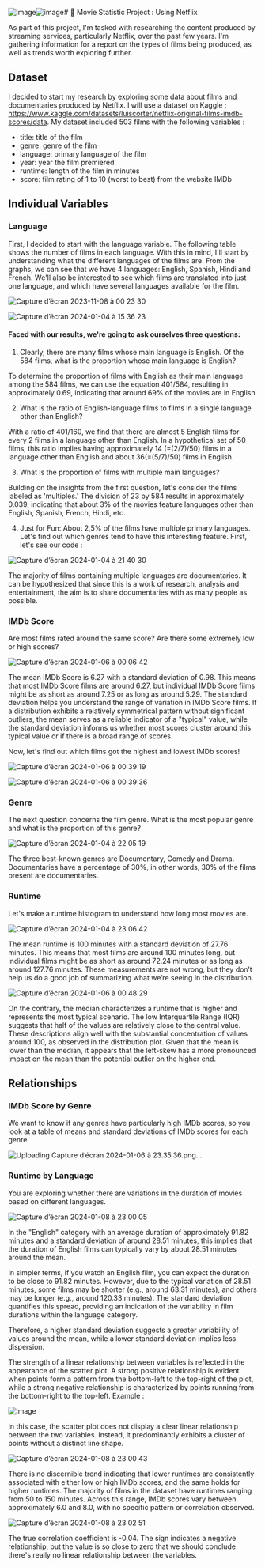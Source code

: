 ![image](https://github.com/Hiatini/movie-statistics-project/assets/101217055/bbf2a6b1-6451-41d7-a737-6a9241fc0728)![image](https://github.com/Hiatini/movie-statistics-project/assets/101217055/fe2cd7bb-f045-4f96-8662-15b33bc9c6de)# 📌 Movie Statistic Project : Using Netflix 

As part of this project, I'm tasked with researching the content produced by streaming services, particularly Netflix, over the past few years. I'm gathering information for a report on the types of films being produced, as well as trends worth exploring further. 

## Dataset

I decided to start my research by exploring some data about films and documentaries produced by Netflix. I will use a dataset on Kaggle : https://www.kaggle.com/datasets/luiscorter/netflix-original-films-imdb-scores/data. My dataset included 503 films with the following variables : 

* title: title of the film
* genre: genre of the film
* language: primary language of the film
* year: year the film premiered
* runtime: length of the film in minutes
* score: film rating of 1 to 10 (worst to best) from the website IMDb

## Individual Variables
### Language

First, I decided to start with the language variable. The following table shows the number of films in each language. With this in mind, I'll start by understanding what the different languages of the films are. From the graphs, we can see that we have 4 languages: English, Spanish, Hindi and French. We'll also be interested to see which films are translated into just one language, and which have several languages available for the film.

![Capture d’écran 2023-11-08 à 00 23 30](https://github.com/Hiatini/movie-statistics-project/assets/101217055/c8481b13-d901-418c-ae37-f1ce5cf34163)

![Capture d’écran 2024-01-04 à 15 36 23](https://github.com/Hiatini/movie-statistics-project/assets/101217055/6f7b07f9-971f-40a6-a1d7-0c37b35201b5)

#### Faced with our results, we're going to ask ourselves three questions: 

1. Clearly, there are many films whose main language is English. Of the 584 films, what is the proportion whose main language is English? 

To determine the proportion of films with English as their main language among the 584 films, we can use the equation 401/584, resulting in approximately 0.69, indicating that around 69% of the movies are in English.

2. What is the ratio of English-language films to films in a single language other than English? 

With a ratio of 401/160, we find that there are almost 5 English films for every 2 films in a language other than English. In a hypothetical set of 50 films, this ratio implies having approximately 14 (=(2/7)/50) films in a language other than English and about 36(=(5/7)/50) films in English.

3. What is the proportion of films with multiple main languages?

Building on the insights from the first question, let's consider the films labeled as 'multiples.' The division of 23 by 584 results in approximately 0.039, indicating that about 3% of the movies feature languages other than English, Spanish, French, Hindi, etc.

4. Just for Fun: About 2,5% of the films have multiple primary languages. Let's find out which genres tend to have this interesting feature. First, let's see our code :

![Capture d’écran 2024-01-04 à 21 40 30](https://github.com/Hiatini/movie-statistics-project/assets/101217055/777d779b-91af-4300-bbff-bcea6bc032df)

The majority of films containing multiple languages are documentaries. It can be hypothesized that since this is a work of research, analysis and entertainment, the aim is to share documentaries with as many people as possible. 

### IMDb Score

Are most films rated around the same score? Are there some extremely low or high scores?

![Capture d’écran 2024-01-06 à 00 06 42](https://github.com/Hiatini/movie-statistics-project/assets/101217055/2834bdf0-7d13-4ce2-a1a6-fc9971251b3f)

The mean IMDb Score is 6.27 with a standard deviation of 0.98. This means that most IMDb Score films are around 6.27, but individual IMDb Score films might be as short as around 7.25 or as long as around 5.29. The standard deviation helps you understand the range of variation in IMDb Score films. If a distribution exhibits a relatively symmetrical pattern without significant outliers, the mean serves as a reliable indicator of a "typical" value, while the standard deviation informs us whether most scores cluster around this typical value or if there is a broad range of scores.

Now, let's find out which films got the highest and lowest IMDb scores!

![Capture d’écran 2024-01-06 à 00 39 19](https://github.com/Hiatini/movie-statistics-project/assets/101217055/1f618e87-605b-4fce-b187-7b6b0aa40f21)

![Capture d’écran 2024-01-06 à 00 39 36](https://github.com/Hiatini/movie-statistics-project/assets/101217055/2aff6452-8ce4-49c6-bb57-f2fcb50746c4)

### Genre

The next question concerns the film genre. What is the most popular genre and what is the proportion of this genre? 

![Capture d’écran 2024-01-04 à 22 05 19](https://github.com/Hiatini/movie-statistics-project/assets/101217055/ede57685-7f4a-482a-b1dd-f4ed6cdd6e94)

The three best-known genres are Documentary, Comedy and Drama. Documentaries have a percentage of 30%, in other words, 30% of the films present are documentaries. 

### Runtime 

Let's make a runtime histogram to understand how long most movies are.

![Capture d’écran 2024-01-04 à 23 06 42](https://github.com/Hiatini/movie-statistics-project/assets/101217055/222f2a88-849d-44d0-ab4b-c7ea80ff455c)

The mean runtime is 100 minutes with a standard deviation of 27.76 minutes. This means that most films are around 100 minutes long, but individual films might be as short as around 72.24 minutes or as long as around 127.76 minutes. These measurements are not wrong, but they don’t help us do a good job of summarizing what we’re seeing in the distribution.

![Capture d’écran 2024-01-06 à 00 48 29](https://github.com/Hiatini/movie-statistics-project/assets/101217055/bc13efcb-12b5-4761-8ad5-b805e46b0506)

On the contrary, the median characterizes a runtime that is higher and represents the most typical scenario. The low Interquartile Range (IQR) suggests that half of the values are relatively close to the central value. These descriptions align well with the substantial concentration of values around 100, as observed in the distribution plot.
Given that the mean is lower than the median, it appears that the left-skew has a more pronounced impact on the mean than the potential outlier on the higher end.

## Relationships

### IMDb Score by Genre

We want to know if any genres have particularly high IMDb scores, so you look at a table of means and standard deviations of IMDb scores for each genre. 

![Uploading Capture d’écran 2024-01-06 à 23.35.36.png…]()

### Runtime by Language

You are exploring whether there are variations in the duration of movies based on different languages.

![Capture d’écran 2024-01-08 à 23 00 05](https://github.com/Hiatini/movie-statistics-project/assets/101217055/79628227-8f78-457b-a6d6-861672b0c32b)

In the "English" category with an average duration of approximately 91.82 minutes and a standard deviation of around 28.51 minutes, this implies that the duration of English films can typically vary by about 28.51 minutes around the mean.

In simpler terms, if you watch an English film, you can expect the duration to be close to 91.82 minutes. However, due to the typical variation of 28.51 minutes, some films may be shorter (e.g., around 63.31 minutes), and others may be longer (e.g., around 120.33 minutes). The standard deviation quantifies this spread, providing an indication of the variability in film durations within the language category.

Therefore, a higher standard deviation suggests a greater variability of values around the mean, while a lower standard deviation implies less dispersion.

The strength of a linear relationship between variables is reflected in the appearance of the scatter plot. A strong positive relationship is evident when points form a pattern from the bottom-left to the top-right of the plot, while a strong negative relationship is characterized by points running from the bottom-right to the top-left. Example : 

![image](https://www.investopedia.com/thmb/2b8kkUpoknl2tKdZfbsCzI-2X54=/1500x0/filters:no_upscale():max_bytes(150000):strip_icc()/TC_3126228-how-to-calculate-the-correlation-coefficient-5aabeb313de423003610ee40.png)


In this case, the scatter plot does not display a clear linear relationship between the two variables. Instead, it predominantly exhibits a cluster of points without a distinct line shape.

![Capture d’écran 2024-01-08 à 23 00 43](https://github.com/Hiatini/movie-statistics-project/assets/101217055/3b6791ae-827b-4a70-a61e-276dddaa4f61)

There is no discernible trend indicating that lower runtimes are consistently associated with either low or high IMDb scores, and the same holds for higher runtimes. The majority of films in the dataset have runtimes ranging from 50 to 150 minutes. Across this range, IMDb scores vary between approximately 6.0 and 8.0, with no specific pattern or correlation observed.

![Capture d’écran 2024-01-08 à 23 02 51](https://github.com/Hiatini/movie-statistics-project/assets/101217055/8af10a2e-9fee-4fa0-a8cc-9fc8f8325cef)

The true correlation coefficient is -0.04. The sign indicates a negative relationship, but the value is so close to zero that we should conclude there's really no linear relationship between the variables.

